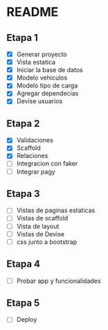 # README

## Etapa 1

- [x] Generar proyecto
- [x] Vista estatica
- [x] Iniciar la base de datos
- [x] Modelo vehiculos
- [x] Modelo tipo de carga
- [x] Agregar dependecias
- [x] Devise usuarios

## Etapa 2

- [x] Validaciones
- [x] Scaffold
- [x] Relaciones
- [ ] Integracion con faker
- [ ] Integrar pagy

## Etapa 3

- [ ] Vistas de paginas estaticas
- [ ] Vistas de scaffold
- [ ] Vista de layout
- [ ] Vistas de Devise
- [ ] css junto a bootstrap

## Etapa 4

- [ ] Probar app y funcionalidades

## Etapa 5

- [ ] Deploy
